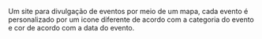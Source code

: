 Um site para divulgação de eventos por meio de um mapa, cada evento é personalizado por um icone diferente de acordo com a categoria do evento e cor de acordo com a data do evento.
